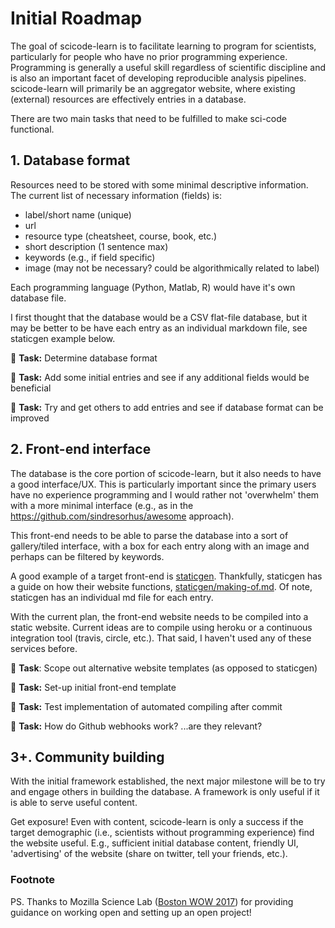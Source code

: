 # Initial Roadmap

The goal of scicode-learn is to facilitate learning to program for scientists, particularly for people who have no prior programming experience. Programming is generally a useful skill regardless of scientific discipline and is also an important facet of developing reproducible analysis pipelines. scicode-learn will primarily be an aggregator website, where existing (external) resources are effectively entries in a database.

There are two main tasks that need to be fulfilled to make sci-code functional.

## 1. Database format
Resources need to be stored with some minimal descriptive information. The current list of necessary information (fields) is:

- label/short name (unique)
- url
- resource type (cheatsheet, course, book, etc.)
- short description (1 sentence max)
- keywords (e.g., if field specific)
- image (may not be necessary? could be algorithmically related to label)

Each programming language (Python, Matlab, R) would have it's own database file.

I first thought that the database would be a CSV flat-file database, but it may be better to be have each entry as an individual markdown file, see staticgen example below.

:star2: **Task:** Determine database format

:star2: **Task:** Add some initial entries and see if any additional fields would be beneficial

:star2: **Task:** Try and get others to add entries and see if database format can be improved

## 2. Front-end interface
The database is the core portion of scicode-learn, but it also needs to have a good interface/UX. This is particularly important since the primary users have no experience programming and I would rather not 'overwhelm' them with a more minimal interface (e.g., as in the https://github.com/sindresorhus/awesome approach).

This front-end needs to be able to parse the database into a sort of gallery/tiled interface, with a box for each entry along with an image and perhaps can be filtered by keywords.

A good example of a target front-end is [staticgen](https://www.staticgen.com). Thankfully, staticgen has a guide on how their website functions, [staticgen/making-of.md](https://github.com/netlify/staticgen/blob/master/source/making-of.md). Of note, staticgen has an individual md file for each entry.

With the current plan, the front-end website needs to be compiled into a static website. Current ideas are to compile using heroku or a continuous integration tool (travis, circle, etc.). That said, I haven't used any of these services before.

:star2: **Task**: Scope out alternative website templates (as opposed to staticgen)

:star2: **Task:** Set-up initial front-end template

:star2: **Task:** Test implementation of automated compiling after commit

:star2: **Task:** How do Github webhooks work? ...are they relevant?

## 3+. Community building
With the initial framework established, the next major milestone will be to try and engage others in building the database. A framework is only useful if it is able to serve useful content.

Get exposure! Even with content, scicode-learn is only a success if the target demographic (i.e., scientists without programming experience) find the website useful. E.g., sufficient initial database content, friendly UI, 'advertising' of the website (share on twitter, tell your friends, etc.).

### Footnote
PS. Thanks to Mozilla Science Lab ([Boston WOW 2017](https://mozillascience.github.io/WOW-Boston/)) for providing guidance on working open and setting up an open project!
